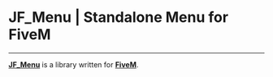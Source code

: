 # JF_Menu | Standalone Menu for FiveM
---
**[JF_Menu](https://github.com/JaiLaDalleDeOufMgl/jf_menu/)** is a library written for **[FiveM](https://fivem.net/)**. 

